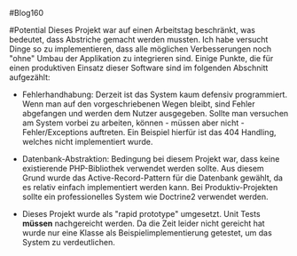 #Blog160

#Potential
Dieses Projekt war auf einen Arbeitstag beschränkt, was bedeutet, dass Abstriche gemacht werden mussten. Ich habe versucht Dinge so zu implementieren, dass alle möglichen Verbesserungen noch "ohne" Umbau der Applikation zu integrieren sind. Einige Punkte, die für einen produktiven Einsatz dieser Software sind im folgenden Abschnitt aufgezählt:

* Fehlerhandhabung: Derzeit ist das System kaum defensiv programmiert. Wenn man auf den vorgeschriebenen Wegen bleibt, sind Fehler abgefangen und werden dem Nutzer ausgegeben. Sollte man versuchen am System vorbei zu arbeiten, können - müssen aber nicht - Fehler/Exceptions auftreten. Ein Beispiel hierfür ist das 404 Handling, welches nicht implementiert wurde.

* Datenbank-Abstraktion: Bedingung bei diesem Projekt war, dass keine existierende PHP-Bibliothek verwendet werden sollte. Aus diesem Grund wurde das Active-Record-Pattern für die Datenbank gewählt, da es relativ einfach implementiert werden kann. Bei Produktiv-Projekten sollte ein professionelles System wie Doctrine2 verwendet werden. 

* Dieses Projekt wurde als "rapid prototype" umgesetzt. Unit Tests **müssen** nachgereicht werden. Da die Zeit leider nicht gereicht hat wurde nur eine Klasse als Beispielimplementierung getestet, um das System zu verdeutlichen.